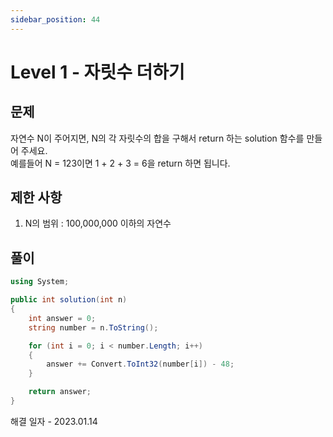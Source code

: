 ```yaml
---
sidebar_position: 44
---
```


# Level 1 - 자릿수 더하기

## 문제

자연수 N이 주어지면, N의 각 자릿수의 합을 구해서 return 하는 solution 함수를 만들어 주세요. <br/>
예를들어 N = 123이면 1 + 2 + 3 = 6을 return 하면 됩니다.

## 제한 사항

1. N의 범위 : 100,000,000 이하의 자연수

## 풀이

```c#
using System;

public int solution(int n)
{
    int answer = 0;
    string number = n.ToString();

    for (int i = 0; i < number.Length; i++)
    {
        answer += Convert.ToInt32(number[i]) - 48;
    }

    return answer;
}
```

해결 일자 - 2023.01.14